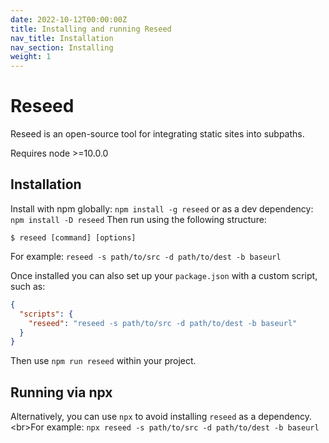 ```yaml
---
date: 2022-10-12T00:00:00Z
title: Installing and running Reseed
nav_title: Installation
nav_section: Installing
weight: 1
---
```

# Reseed

Reseed is an open-source tool for integrating static sites into subpaths.

Requires node &gt;=10.0.0

## Installation

Install with npm globally: `npm install -g reseed` or as a dev dependency: `npm install -D reseed`
Then run using the following structure:

```
$ reseed [command] [options]
```

For example: `reseed -s path/to/src -d path/to/dest -b baseurl`

Once installed you can also set up your `package.json` with a custom script, such as:

```JSON
{
  "scripts": {
    "reseed": "reseed -s path/to/src -d path/to/dest -b baseurl"
  }
}
```

Then use `npm run reseed` within your project.

## Running via npx

Alternatively, you can use `npx` to avoid installing `reseed` as a dependency.&lt;br&gt;For example: `npx reseed -s path/to/src -d path/to/dest -b baseurl`